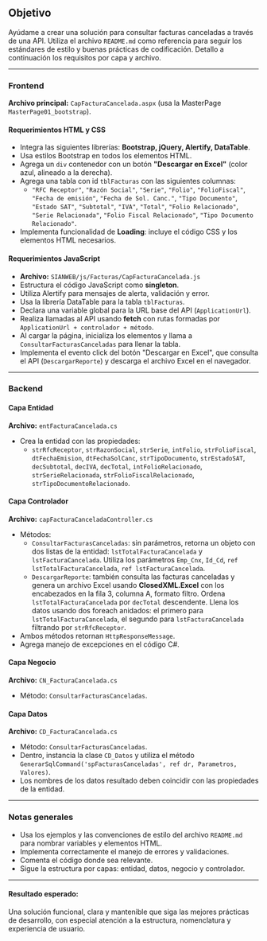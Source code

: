 ## Objetivo
Ayúdame a crear una solución para consultar facturas canceladas a través de una API. Utiliza el archivo `README.md` como referencia para seguir los estándares de estilo y buenas prácticas de codificación. Detallo a continuación los requisitos por capa y archivo.

---

### Frontend

**Archivo principal:** `CapFacturaCancelada.aspx` (usa la MasterPage `MasterPage01_bootstrap`).

#### Requerimientos HTML y CSS
- Integra las siguientes librerías: **Bootstrap, jQuery, Alertify, DataTable**.
- Usa estilos Bootstrap en todos los elementos HTML.
- Agrega un `div` contenedor con un botón **"Descargar en Excel"** (color azul, alineado a la derecha).
- Agrega una tabla con id `tblFacturas` con las siguientes columnas:
  - `"RFC Receptor"`, `"Razón Social"`, `"Serie"`, `"Folio"`, `"FolioFiscal"`, `"Fecha de emisión"`, `"Fecha de Sol. Canc."`, `"Tipo Documento"`, `"Estado SAT"`, `"Subtotal"`, `"IVA"`, `"Total"`, `"Folio Relacionado"`, `"Serie Relacionada"`, `"Folio Fiscal Relacionado"`, `"Tipo Documento Relacionado"`.
- Implementa funcionalidad de **Loading**: incluye el código CSS y los elementos HTML necesarios.

#### Requerimientos JavaScript
- **Archivo:** `SIANWEB/js/Facturas/CapFacturaCancelada.js`
- Estructura el código JavaScript como **singleton**.
- Utiliza Alertify para mensajes de alerta, validación y error.
- Usa la librería DataTable para la tabla `tblFacturas`.
- Declara una variable global para la URL base del API (`ApplicationUrl`).
- Realiza llamadas al API usando **fetch** con rutas formadas por `ApplicationUrl + controlador + método`.
- Al cargar la página, inicializa los elementos y llama a `ConsultarFacturasCanceladas` para llenar la tabla.
- Implementa el evento click del botón "Descargar en Excel", que consulta el API (`DescargarReporte`) y descarga el archivo Excel en el navegador.

---

### Backend

#### Capa Entidad

**Archivo:** `entFacturaCancelada.cs`
- Crea la entidad con las propiedades:
  - `strRfcReceptor`, `strRazonSocial`, `strSerie`, `intFolio`, `strFolioFiscal`, `dtFechaEmision`, `dtFechaSolCanc`, `strTipoDocumento`, `strEstadoSAT`, `decSubtotal`, `decIVA`, `decTotal`, `intFolioRelacionado`, `strSerieRelacionada`, `strFolioFiscalRelacionado`, `strTipoDocumentoRelacionado`.

#### Capa Controlador

**Archivo:** `capFacturaCanceladaController.cs`
- Métodos:
  - `ConsultarFacturasCanceladas`: sin parámetros, retorna un objeto con dos listas de la entidad: `lstTotalFacturaCancelada` y `lstFacturaCancelada`. Utiliza los parámetros `Emp_Cnx`, `Id_Cd`, `ref lstTotalFacturaCancelada`, `ref lstFacturaCancelada`.
  - `DescargarReporte`: también consulta las facturas canceladas y genera un archivo Excel usando **ClosedXML.Excel** con los encabezados en la fila 3, columna A, formato filtro. Ordena `lstTotalFacturaCancelada` por `decTotal` descendente. Llena los datos usando dos foreach anidados: el primero para `lstTotalFacturaCancelada`, el segundo para `lstFacturaCancelada` filtrando por `strRfcReceptor`.
- Ambos métodos retornan `HttpResponseMessage`.
- Agrega manejo de excepciones en el código C#.

#### Capa Negocio

**Archivo:** `CN_FacturaCancelada.cs`
- Método: `ConsultarFacturasCanceladas`.

#### Capa Datos

**Archivo:** `CD_FacturaCancelada.cs`
- Método: `ConsultarFacturasCanceladas`.
- Dentro, instancia la clase `CD_Datos` y utiliza el método `GenerarSqlCommand('spFacturasCanceladas', ref dr, Parametros, Valores)`.
- Los nombres de los datos resultado deben coincidir con las propiedades de la entidad.

---

### Notas generales
- Usa los ejemplos y las convenciones de estilo del archivo `README.md` para nombrar variables y elementos HTML.
- Implementa correctamente el manejo de errores y validaciones.
- Comenta el código donde sea relevante.
- Sigue la estructura por capas: entidad, datos, negocio y controlador.

---

#### Resultado esperado:
Una solución funcional, clara y mantenible que siga las mejores prácticas de desarrollo, con especial atención a la estructura, nomenclatura y experiencia de usuario.
